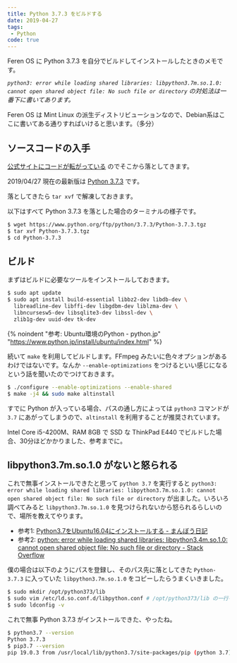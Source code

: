 ```yaml
---
title: Python 3.7.3 をビルドする
date: 2019-04-27
tags:
 - Python
code: true
---
```

Feren OS に Python 3.7.3 を自分でビルドしてインストールしたときのメモです。

*`python3: error while loading shared libraries: libpython3.7m.so.1.0: cannot open shared object file: No such file or directory` の対処法は一番下に書いてあります。*

Feren OS は Mint Linux の派生ディストリビューションなので、Debian系はここに書いてある通りすればいけると思います。（多分）

## ソースコードの入手

[公式サイトにコードが転がっている](https://www.python.org/downloads/source/) のでそこから落としてきます。

2019/04/27 現在の最新版は [Python 3.7.3](https://www.python.org/downloads/release/python-373/) です。

落としてきたら `tar xvf` で解凍しておきます。

以下はすべて Python 3.7.3 を落とした場合のターミナルの様子です。

```sh
$ wget https://www.python.org/ftp/python/3.7.3/Python-3.7.3.tgz
$ tar xvf Python-3.7.3.tgz
$ cd Python-3.7.3
```

## ビルド

まずはビルドに必要なツールをインストールしておきます。

```sh
$ sudo apt update
$ sudo apt install build-essential libbz2-dev libdb-dev \
  libreadline-dev libffi-dev libgdbm-dev liblzma-dev \
  libncursesw5-dev libsqlite3-dev libssl-dev \
  zlib1g-dev uuid-dev tk-dev
```

{% noindent "参考: Ubuntu環境のPython - python.jp" "https://www.python.jp/install/ubuntu/index.html" %}

続いて `make` を利用してビルドします。FFmpeg みたいに色々オプションがあるわけではないです。なんか `--enable-optimizations` をつけるといい感じになるという話を聞いたのでつけておきます。

```sh
$ ./configure --enable-optimizations --enable-shared
$ make -j4 && sudo make altinstall
```

すでに Python が入っている場合、パスの通し方によっては `python3` コマンドが `3.7` にあがってしまうので、`altinstall` を利用することが推奨されています。

Intel Core i5-4200M、RAM 8GB で SSD な ThinkPad E440 でビルドした場合、30分ほどかかりました、参考までに。

## libpython3.7m.so.1.0 がないと怒られる

これで無事インストールできたと思って `python 3.7` を実行すると `python3: error while loading shared libraries: libpython3.7m.so.1.0: cannot open shared object file: No such file or directory` が出ました。いろいろ調べてみると `libpython3.7m.so.1.0` を見つけられないから怒られるらしいので、場所を教えてやります。

- 参考1: [Python3.7をUbuntu16.04にインストールする - まんぼう日記](https://lionneko.hatenablog.com/entry/2019/01/08/105537)
- 参考2: [python: error while loading shared libraries: libpython3.4m.so.1.0: cannot open shared object file: No such file or directory - Stack Overflow](https://stackoverflow.com/questions/43333207/python-error-while-loading-shared-libraries-libpython3-4m-so-1-0-cannot-open)

僕の場合は以下のようにパスを登録し、そのパス先に落としてきた `Python-3.7.3` に入っていた `libpython3.7m.so.1.0` をコピーしたらうまくいきました。

```sh
$ sudo mkdir /opt/python373/lib
$ sudo vim /etc/ld.so.conf.d/libpython.conf # /opt/python373/lib の一行を追加
$ sudo ldconfig -v
```

これで無事 Python 3.7.3 がインストールできた、やったね。

```sh
$ python3.7 --version
Python 3.7.3
$ pip3.7 --version
pip 19.0.3 from /usr/local/lib/python3.7/site-packages/pip (python 3.7)
```
